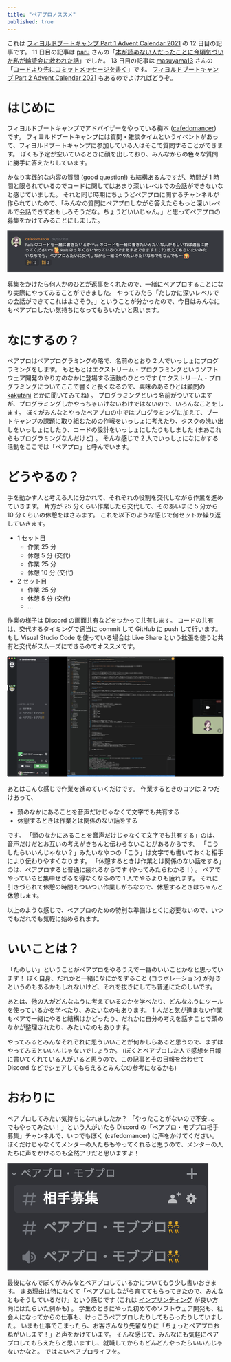 ```yaml
---
title: "ペアプロノススメ"
published: true
---
```


これは [フィヨルドブートキャンプ Part 1 Advent Calendar 2021](https://adventar.org/calendars/6331) の 12 日目の記事です。
11 日目の記事は [paru](https://twitter.com/Paru871) さんの「[本が読めない人だったことに今頃気づいた私が輪読会に救われた話](https://paru871.hatenablog.com/entry/2021/12/11/141509)」でした。
13 日目の記事は [masuyama13](https://twitter.com/masuyama_13) さんの「[コードより先にコミットメッセージを書く](https://techblog.tebiki.co.jp/commit-message-first-a6485aeffbae)」です。
[フィヨルドブートキャンプ Part 2 Advent Calendar 2021](https://adventar.org/calendars/6360) もあるのでよければどうぞ。

# はじめに

フィヨルドブートキャンプでアドバイザーをやっている梅本 ([cafedomancer](https://twitter.com/cafedomancer)) です。
フィヨルドブートキャンプには質問・雑談タイムというイベントがあって、フィヨルドブートキャンプに参加している人はそこで質問することができます。
ぼくも予定が空いているときに顔を出しており、みんなからの色々な質問に勝手に答えたりしています。

かなり実践的な内容の質問 (good question!) も結構あるんですが、時間が 1 時間と限られているのでコードに関してはあまり深いレベルでの会話ができないなと感じていました。
それと同じ時期にちょうどペアプロに関するチャンネルが作られていたので、「みんなの質問にペアプロしながら答えたらもっと深いレベルで会話できておもしろそうだな。ちょうどいいじゃん。」と思ってペアプロの募集をかけてみることにしました。

<img class="width-fit" src="/assets/screen-shot-2021-12-07-at-20-51-18.png" alt="screen-shot-2021-12-07-at-20-51-18.png" />

募集をかけたら何人かのひとが返事をくれたので、一緒にペアプロすることになり実際にやってみることができました。
やってみたら「たしかに深いレベルでの会話ができてこれはよさそう。」ということが分かったので、今日はみんなにもペアプロしたい気持ちになってもらいたいと思います。

# なにするの？

ペアプロはペアプログラミングの略で、名前のとおり 2 人でいっしょにプログラミングをします。
もともとはエクストリーム・プログラミングというソフトウェア開発のやり方のなかに登場する活動のひとつです (エクストリーム・プログラミングについてここで書くと長くなるので、興味のあるひとは顧問の [kakutani](https://twitter.com/kakutani) とかに聞いてみてね) 。
プログラミングという名前がついていますが、プログラミングしかやっちゃいけないわけではないので、いろんなことをします。
ぼくがみんなとやったペアプロの中ではプログラミングに加えて、ブートキャンプの課題に取り組むための作戦をいっしょに考えたり、タスクの洗い出しをいっしょにしたり、コードの設計をいっしょにしたりもしました (まあこれらもプログラミングなんだけど) 。
そんな感じで 2 人でいっしょになにかする活動をここでは「ペアプロ」と呼んでいます。

# どうやるの？

手を動かす人と考える人に分かれて、それぞれの役割を交代しながら作業を進めていきます。
片方が 25 分くらい作業したら交代して、そのあいまに 5 分から 10 分くらいの休憩をはさみます。
これを以下のような感じで何セットか繰り返していきます。

- 1 セット目
  - 作業 25 分
  - 休憩 5 分 (交代)
  - 作業 25 分
  - 休憩 10 分 (交代)
- 2 セット目
  - 作業 25 分
  - 休憩 5 分 (交代)
  - ...

作業の様子は Discord の画面共有などをつかって共有します。
コードの共有は、交代するタイミングで適当に commit して GitHub に push して行います。
もし Visual Studio Code を使っている場合は Live Share という拡張を使うと共有と交代がスムーズにできるのでオススメです。

<img class="width-fit" src="/assets/screen-shot-2021-12-07-at-23-04-29.png" alt="screen-shot-2021-12-07-at-23-04-29.png" />

あとはこんな感じで作業を進めていくだけです。
作業するときのコツは 2 つだけあって、

- 頭のなかにあることを音声だけじゃなくて文字でも共有する
- 休憩するときは作業とは関係のない話をする

です。
「頭のなかにあることを音声だけじゃなくて文字でも共有する」のは、音声だけだとお互いの考えがきちんと伝わらないことがあるからです。
「こうしたらいいんじゃない？」みたいなやつの「こう」は文字でも書いておくと相手により伝わりやすくなります。
「休憩するときは作業とは関係のない話をする」のは、ペアプロすると普通に疲れるからです (やってみたらわかる！) 。
ペアでやっていると集中せざるを得なくなるので 1 人でやるよりも疲れます。
それに引きづられて休憩の時間もついつい作業しがちなので、休憩するときはちゃんと休憩します。

以上のような感じで、ペアプロのための特別な準備はとくに必要ないので、いつでもだれでも気軽に始められます。

# いいことは？

「たのしい」ということがペアプロをやるうえで一番のいいことかなと思っています！
ぼく自身、だれかと一緒になにかをすること (コラボレーション) が好きというのもあるかもしれないけど、それを抜きにしても普通にたのしいです。

あとは、他の人がどんなふうに考えているのかを学べたり、どんなふうにツールを使っているかを学べたり、みたいなのもあります。
1 人だと気が進まない作業もペアで一緒にやると結構はかどったり、だれかに自分の考えを話すことで頭のなかが整理されたり、みたいなのもあります。

やってみるとみんなそれぞれに思ういいことが何かしらあると思うので、まずはやってみるといいんじゃないでしょうか。
(ぼくとペアプロした人で感想を日報に書いてくれている人がいると思うので、この記事とその日報を合わせて Discord などでシェアしてもらえるとみんなの参考になるかも)

# おわりに

ペアプロしてみたい気持ちになれましたか？
「やったことがないので不安…。でもやってみたい！」という人がいたら Discord の「ペアプロ・モブプロ相手募集」チャンネルで、いつでもぼく (cafedomancer) に声をかけてください。
ぼくだけじゃなくてメンターの人たちもやってくれると思うので、メンターの人たちに声をかけるのも全然アリだと思いますよ！

<img class="width-fit" src="/assets/screen-shot-2021-12-07-at-23-18-53.png" alt="screen-shot-2021-12-07-at-23-18-53.png" />

最後になんでぼくがみんなとペアプロしているかについてもう少し書いおきます。
まあ理由は特になくて「ペアプロしながら育ててもらってきたので、みんなともそうしているだけ」という感じです (これは [インプリンティング](https://scrapbox.io/june29/%E5%AD%A6%E7%BF%92%E4%B8%AD%E3%81%AE%E3%81%BF%E3%81%AA%E3%81%95%E3%82%93%E3%81%AB%E9%80%81%E3%82%8B%E3%80%8C%E3%82%A2%E3%83%B3%E3%83%A9%E3%83%BC%E3%83%8B%E3%83%B3%E3%82%B0%E3%80%8D%E3%81%AE%E8%A9%B1) が良い方向にはたらいた例かも) 。
学生のときにやった初めてのソフトウェア開発も、社会人になってからの仕事も、けっこうペアプロしたりしてもらったりしていました。
いまも仕事でこまったら、お客さんなり先輩なりに「ちょっとペアプロおねがいします！」と声をかけています。
そんな感じで、みんなにも気軽にペアプロしてもらえたらと思いますし、就職してからもどんどんやったらいいんじゃないかなと。
ではよいペアプロライフを。
